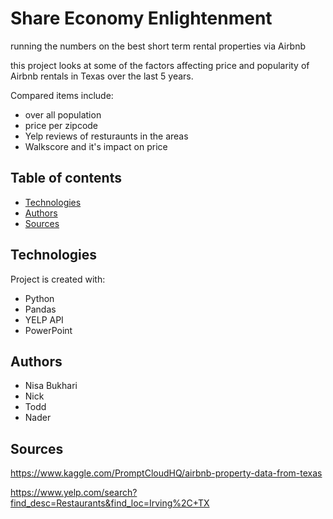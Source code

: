 # Share Economy Enlightenment
running the numbers on the best short term rental properties via Airbnb

this project looks at some of the factors affecting price and popularity of Airbnb rentals in Texas over the last 5 years. 

Compared items include:

* over all population
* price per zipcode
* Yelp reviews of resturaunts in the areas
* Walkscore and it's impact on price

## Table of contents
* [Technologies](#technologies)
* [Authors](#authors)
* [Sources](#sources)


## Technologies
Project is created with:
* Python
* Pandas
* YELP API
* PowerPoint

## Authors
* Nisa Bukhari
* Nick
* Todd
* Nader


## Sources
https://www.kaggle.com/PromptCloudHQ/airbnb-property-data-from-texas

https://www.yelp.com/search?find_desc=Restaurants&find_loc=Irving%2C+TX
